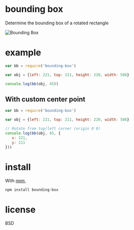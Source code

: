 # bounding box

Determine the bounding box of a rotated rectangle

![Bounding Box](http://spiderstrategies.github.io/node-bounding-box/bb.png)

# example

```javascript
var bb = require('bounding-box')

var obj = {left: 221, top: 211, height: 220, width: 586}

console.log(bb(obj, 45))

```

## With custom center point

```javascript
var bb = require('bounding-box')

var obj = {left: 221, top: 211, height: 220, width: 586}

// Rotate from top/left corner (origin 0 0)
console.log(bb(obj, 45, {
   x: 221,
   y: 211
}))

```

# install

With [npm](http://npmjs.org),

```
npm install bounding-box
```

# license

BSD
